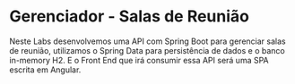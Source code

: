 # Gerenciador - Salas de Reunião

Neste Labs desenvolvemos uma API com Spring Boot para gerenciar salas de reunião, utilizamos o Spring Data para persistência de dados e o banco in-memory H2. E o Front End que irá consumir essa API será uma SPA escrita em Angular.


